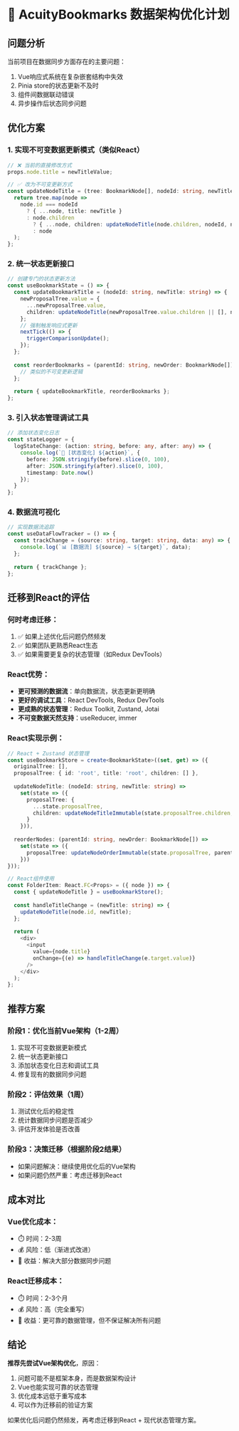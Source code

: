 # 🚀 AcuityBookmarks 数据架构优化计划

## 问题分析
当前项目在数据同步方面存在的主要问题：
1. Vue响应式系统在复杂嵌套结构中失效
2. Pinia store的状态更新不及时
3. 组件间数据联动错误
4. 异步操作后状态同步问题

## 优化方案

### 1. 实现不可变数据更新模式（类似React）

```typescript
// ❌ 当前的直接修改方式
props.node.title = newTitleValue;

// ✅ 改为不可变更新方式
const updateNodeTitle = (tree: BookmarkNode[], nodeId: string, newTitle: string): BookmarkNode[] => {
  return tree.map(node => 
    node.id === nodeId 
      ? { ...node, title: newTitle }
      : node.children 
        ? { ...node, children: updateNodeTitle(node.children, nodeId, newTitle) }
        : node
  );
};
```

### 2. 统一状态更新接口

```typescript
// 创建专门的状态更新方法
const useBookmarkState = () => {
  const updateBookmarkTitle = (nodeId: string, newTitle: string) => {
    newProposalTree.value = {
      ...newProposalTree.value,
      children: updateNodeTitle(newProposalTree.value.children || [], nodeId, newTitle)
    };
    // 强制触发响应式更新
    nextTick(() => {
      triggerComparisonUpdate();
    });
  };
  
  const reorderBookmarks = (parentId: string, newOrder: BookmarkNode[]) => {
    // 类似的不可变更新逻辑
  };
  
  return { updateBookmarkTitle, reorderBookmarks };
};
```

### 3. 引入状态管理调试工具

```typescript
// 添加状态变化日志
const stateLogger = {
  logStateChange: (action: string, before: any, after: any) => {
    console.log(`🔄 [状态变化] ${action}`, {
      before: JSON.stringify(before).slice(0, 100),
      after: JSON.stringify(after).slice(0, 100),
      timestamp: Date.now()
    });
  }
};
```

### 4. 数据流可视化

```typescript
// 实现数据流追踪
const useDataFlowTracker = () => {
  const trackChange = (source: string, target: string, data: any) => {
    console.log(`📊 [数据流] ${source} → ${target}`, data);
  };
  
  return { trackChange };
};
```

## 迁移到React的评估

### 何时考虑迁移：
1. ✅ 如果上述优化后问题仍然频发
2. ✅ 如果团队更熟悉React生态
3. ✅ 如果需要更复杂的状态管理（如Redux DevTools）

### React优势：
- **更可预测的数据流**：单向数据流，状态更新更明确
- **更好的调试工具**：React DevTools, Redux DevTools
- **更成熟的状态管理**：Redux Toolkit, Zustand, Jotai
- **不可变数据天然支持**：useReducer, immer

### React实现示例：

```typescript
// React + Zustand 状态管理
const useBookmarkStore = create<BookmarkState>((set, get) => ({
  originalTree: [],
  proposalTree: { id: 'root', title: 'root', children: [] },
  
  updateNodeTitle: (nodeId: string, newTitle: string) => 
    set(state => ({
      proposalTree: {
        ...state.proposalTree,
        children: updateNodeTitleImmutable(state.proposalTree.children, nodeId, newTitle)
      }
    })),
    
  reorderNodes: (parentId: string, newOrder: BookmarkNode[]) =>
    set(state => ({
      proposalTree: updateNodeOrderImmutable(state.proposalTree, parentId, newOrder)
    }))
}));

// React组件使用
const FolderItem: React.FC<Props> = ({ node }) => {
  const { updateNodeTitle } = useBookmarkStore();
  
  const handleTitleChange = (newTitle: string) => {
    updateNodeTitle(node.id, newTitle);
  };
  
  return (
    <div>
      <input 
        value={node.title} 
        onChange={(e) => handleTitleChange(e.target.value)}
      />
    </div>
  );
};
```

## 推荐方案

### 阶段1：优化当前Vue架构（1-2周）
1. 实现不可变数据更新模式
2. 统一状态更新接口
3. 添加状态变化日志和调试工具
4. 修复现有的数据同步问题

### 阶段2：评估效果（1周）
1. 测试优化后的稳定性
2. 统计数据同步问题是否减少
3. 评估开发体验是否改善

### 阶段3：决策迁移（根据阶段2结果）
- 如果问题解决：继续使用优化后的Vue架构
- 如果问题仍然严重：考虑迁移到React

## 成本对比

### Vue优化成本：
- ⏱️ 时间：2-3周
- 💰 风险：低（渐进式改进）
- 🎯 收益：解决大部分数据同步问题

### React迁移成本：
- ⏱️ 时间：2-3个月
- 💰 风险：高（完全重写）
- 🎯 收益：更可靠的数据管理，但不保证解决所有问题

## 结论

**推荐先尝试Vue架构优化**，原因：
1. 问题可能不是框架本身，而是数据架构设计
2. Vue也能实现可靠的状态管理
3. 优化成本远低于重写成本
4. 可以作为迁移前的验证方案

如果优化后问题仍然频发，再考虑迁移到React + 现代状态管理方案。
